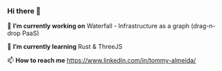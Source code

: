 ### Hi there 👋

🔭 __I’m currently working on__
Waterfall - Infrastructure as a graph (drag-n-drop PaaS)

🌱 __I’m currently learning__
Rust & ThreeJS

📫 __How to reach me__
https://www.linkedin.com/in/tommy-almeida/

